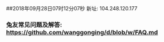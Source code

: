 ##2018年09月28日07时12分07秒 新址: 104.248.120.177
### 兔友常见问题及解答: https://github.com/wanggonging/d/blob/w/FAQ.md
